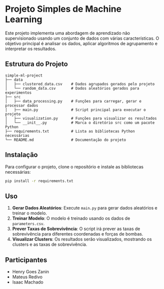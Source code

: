 # Projeto Simples de Machine Learning

Este projeto implementa uma abordagem de aprendizado não supervisionado usando um conjunto de dados com várias características. O objetivo principal é analisar os dados, aplicar algoritmos de agrupamento e interpretar os resultados.

## Estrutura do Projeto

```
simple-ml-project
├── data
│   ├── clustered_data.csv    # Dados agrupados gerados pelo projeto
│   └── random_data.csv       # Dados aleatórios gerados para experimentos
├── src
│   ├── data_processing.py    # Funções para carregar, gerar e processar dados
│   ├── main.py               # Script principal para executar o projeto
│   ├── visualization.py      # Funções para visualizar os resultados
│   └── __init__.py           # Marca o diretório src como um pacote Python
├── requirements.txt          # Lista as bibliotecas Python necessárias
└── README.md                 # Documentação do projeto
```

## Instalação

Para configurar o projeto, clone o repositório e instale as bibliotecas necessárias:

```bash
pip install -r requirements.txt
```

## Uso

1. **Gerar Dados Aleatórios**: Execute `main.py` para gerar dados aleatórios e treinar o modelo.
2. **Treinar Modelo**: O modelo é treinado usando os dados de `parameters.csv`.
3. **Prever Taxas de Sobrevivência**: O script irá prever as taxas de sobrevivência para diferentes coordenadas e forças de bombas.
4. **Visualizar Clusters**: Os resultados serão visualizados, mostrando os clusters e as taxas de sobrevivência.

## Participantes

- Henry Goes Zanin
- Mateus Redivo
- Isaac Machado
